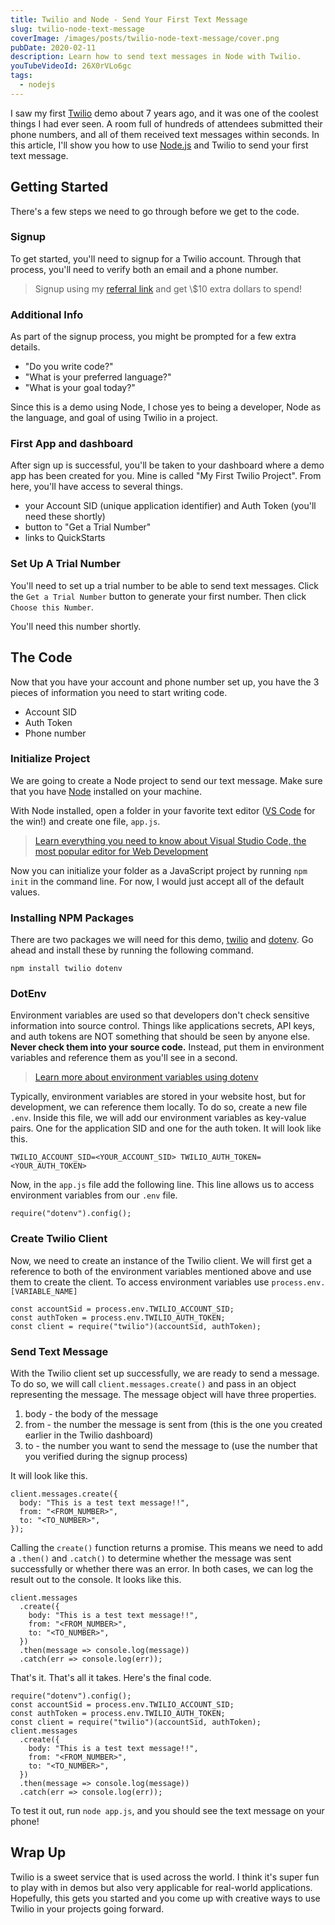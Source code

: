 ```yaml
---
title: Twilio and Node - Send Your First Text Message
slug: twilio-node-text-message
coverImage: /images/posts/twilio-node-text-message/cover.png
pubDate: 2020-02-11
description: Learn how to send text messages in Node with Twilio.
youTubeVideoId: 26X0rVLo6gc
tags:
  - nodejs
---
```


I saw my first [Twilio](https://www.twilio.com/) demo about 7 years ago, and it was one of the coolest things I had ever seen. A room full of hundreds of attendees submitted their phone numbers, and all of them received text messages within seconds. In this article, I'll show you how to use [Node.js](https://nodejs.org/en/) and Twilio to send your first text message.

## Getting Started

There's a few steps we need to go through before we get to the code.

### Signup

To get started, you'll need to signup for a Twilio account. Through that process, you'll need to verify both an email and a phone number.

> Signup using my [referral link](http://localhost:8000/blog/www.twilio.com/referral/BlB5lB) and get \\$10 extra dollars to spend!

### Additional Info

As part of the signup process, you might be prompted for a few extra details.

- "Do you write code?"
- "What is your preferred language?"
- "What is your goal today?"

Since this is a demo using Node, I chose yes to being a developer, Node as the language, and goal of using Twilio in a project.

### First App and dashboard

After sign up is successful, you'll be taken to your dashboard where a demo app has been created for you. Mine is called "My First Twilio Project". From here, you'll have access to several things.

- your Account SID (unique application identifier) and Auth Token (you'll need these shortly)
- button to "Get a Trial Number"
- links to QuickStarts

### Set Up A Trial Number

You'll need to set up a trial number to be able to send text messages. Click the `Get a Trial Number` button to generate your first number. Then click `Choose this Number`.

You'll need this number shortly.

## The Code

Now that you have your account and phone number set up, you have the 3 pieces of information you need to start writing code.

- Account SID
- Auth Token
- Phone number

### Initialize Project

We are going to create a Node project to send our text message. Make sure that you have [Node](https://nodejs.org/en/download/) installed on your machine.

With Node installed, open a folder in your favorite text editor ([VS Code](https://code.visualstudio.com/) for the win!) and create one file, `app.js`.

> [Learn everything you need to know about Visual Studio Code, the most popular editor for Web Development](https://www.udemy.com/course/learn-visual-studio-code/)

Now you can initialize your folder as a JavaScript project by running `npm init` in the command line. For now, I would just accept all of the default values.

### Installing NPM Packages

There are two packages we will need for this demo, [twilio](https://www.npmjs.com/package/twilio) and [dotenv](https://www.npmjs.com/package/dotenv). Go ahead and install these by running the following command.

    npm install twilio dotenv

### DotEnv

Environment variables are used so that developers don't check sensitive information into source control. Things like applications secrets, API keys, and auth tokens are NOT something that should be seen by anyone else. **Never check them into your source code.** Instead, put them in environment variables and reference them as you'll see in a second.

> [Learn more about environment variables using dotenv](https://www.youtube.com/watch?v=i14ekt_DAt0&t=1s)

Typically, environment variables are stored in your website host, but for development, we can reference them locally. To do so, create a new file `.env`. Inside this file, we will add our environment variables as key-value pairs. One for the application SID and one for the auth token. It will look like this.

    TWILIO_ACCOUNT_SID=<YOUR_ACCOUNT_SID> TWILIO_AUTH_TOKEN=<YOUR_AUTH_TOKEN>

Now, in the `app.js` file add the following line. This line allows us to access environment variables from our `.env` file.

    require("dotenv").config();

### Create Twilio Client

Now, we need to create an instance of the Twilio client. We will first get a reference to both of the environment variables mentioned above and use them to create the client. To access environment variables use `process.env.[VARIABLE_NAME]`

    const accountSid = process.env.TWILIO_ACCOUNT_SID;
    const authToken = process.env.TWILIO_AUTH_TOKEN;
    const client = require("twilio")(accountSid, authToken);

### Send Text Message

With the Twilio client set up successfully, we are ready to send a message. To do so, we will call `client.messages.create()` and pass in an object representing the message. The message object will have three properties.

1.  body - the body of the message
2.  from - the number the message is sent from (this is the one you created earlier in the Twilio dashboard)
3.  to - the number you want to send the message to (use the number that you verified during the signup process)

It will look like this.

    client.messages.create({
      body: "This is a test text message!!",
      from: "<FROM_NUMBER>",
      to: "<TO_NUMBER>",
    });

Calling the `create()` function returns a promise. This means we need to add a `.then()` and `.catch()` to determine whether the message was sent successfully or whether there was an error. In both cases, we can log the result out to the console. It looks like this.

    client.messages
      .create({
        body: "This is a test text message!!",
        from: "<FROM_NUMBER>",
        to: "<TO_NUMBER>",
      })
      .then(message => console.log(message))
      .catch(err => console.log(err));

That's it. That's all it takes. Here's the final code.

    require("dotenv").config();
    const accountSid = process.env.TWILIO_ACCOUNT_SID;
    const authToken = process.env.TWILIO_AUTH_TOKEN;
    const client = require("twilio")(accountSid, authToken);
    client.messages
      .create({
        body: "This is a test text message!!",
        from: "<FROM_NUMBER>",
        to: "<TO_NUMBER>",
      })
      .then(message => console.log(message))
      .catch(err => console.log(err));

To test it out, run `node app.js`, and you should see the text message on your phone!

## Wrap Up

Twilio is a sweet service that is used across the world. I think it's super fun to play with in demos but also very applicable for real-world applications. Hopefully, this gets you started and you come up with creative ways to use Twilio in your projects going forward.
